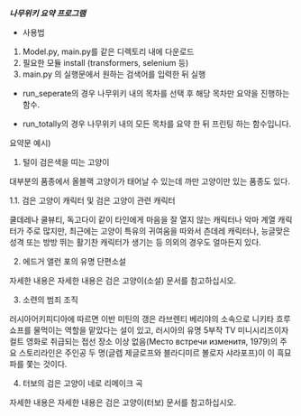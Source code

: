 ***나무위키 요약 프로그램***

- 사용법
1. Model.py, main.py를 같은 디렉토리 내에 다운로드
2. 필요한 모듈 install (transformers, selenium 등)
3. main.py 의 실행문에서 원하는 검색어를 입력한 뒤 실행

- run_seperate의 경우 나무위키 내의 목차를 선택 후 해당 목차만 요약을 진행하는 함수.

- run_totally의 경우 나무위키 내의 모든 목차를 요약 한 뒤 프린팅 하는 함수입니다.

요약문 예시)

1. 털이 검은색을 띠는 고양이

대부분의 품종에서 올블랙 고양이가 태어날 수 있는데 까만 고양이만 있는 품종도 있다.

1.1. 검은 고양이 캐릭터 및 검은 고양이 관련 캐릭터

쿨데레나 쿨뷰티, 독고다이 같이 타인에게 마음을 잘 열지 않는 캐릭터나 악마 계열 캐릭터가 주로 많지만, 최근에는 고양이 특유의 귀여움을 따와서 츤데레 캐릭터나, 능글맞은 성격 또는 방방 뛰는 활기찬 캐릭터가 생기는 등 의외의 경우도 얼마든지 있다.

2. 에드거 앨런 포의 유명 단편소설

자세한 내용은 자세한 내용은 검은 고양이(소설) 문서를 참고하십시오.

3. 소련의 범죄 조직

러시아어키피디아에 따르면 이반 미틴의 갱은 라브렌티 베리야의 소속으로 니키타 흐루쇼프를 물먹이는 역할을 맡았다는 설이 있고,  러시아의 유명 5부작 TV 미니시리즈이자 컬트 영화로 취급되는 접선 장소 이상 없음(Место встречи изменитя, 1979)의 주요 스토리라인은 주인공 두 명(글렙 제글로프와 블라디미르 볼로자 샤라포프)이 이 흑묘파를 쫓는 것이다.

4. 터보의 검은 고양이 네로 리메이크 곡

자세한 내용은 자세한 내용은 검은 고양이(터보) 문서를 참고하십시오.
